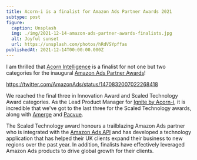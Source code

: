 ```yaml
---
title: Acorn-i is a finalist for Amazon Ads Partner Awards 2021
subtype: post
figure:
  caption: Unsplash
  img: ./img/2021-12-14-amazon-ads-partner-awards-finalists.jpg
  alt: Joyful sunset
  url: https://unsplash.com/photos/hRdVSYpffas
publishedAt: 2021-12-14T00:00:00.000Z
---
```

I am thrilled that [Acorn Intelligence](https://www.acorn-i.com/) is a finalist for not one but two categories for the inaugural [Amazon Ads Partner Awards](https://advertising.amazon.com/en-us/blog/uk-partner-awards-finalists)!

https://twitter.com/AmazonAds/status/1470832007022268418

We reached the final three in Innovation Award and Scaled Technology Award categories. As the Lead Product Manager for [Ignite by Acorn-i](https://acorn-i.com/ignite-by-acorn-i/), it is incredible that we've got to the last three for the Scaled Technology awards, along with [Amerge](https://www.linkedin.com/feed/update/urn:li:activity:6877605664840011776/) and [Pacvue](https://www.linkedin.com/feed/update/urn:li:activity:6876942476091895808/).

The Scaled Technology award honours a trailblazing Amazon Ads partner who is integrated with the [Amazon Ads API](https://advertising.amazon.com/about-api) and has developed a technology application that has helped their UK clients expand their business to new regions over the past year. In addition, finalists have effectively leveraged Amazon Ads products to drive global growth for their clients.

